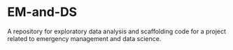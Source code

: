 # EM-and-DS
A repository for exploratory data analysis and scaffolding code for a project related to emergency management and data science.
